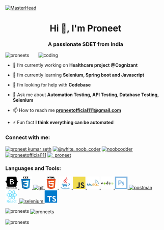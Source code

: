 [![MasterHead](https://i.pinimg.com/originals/83/b8/09/83b809857acd41a7bad4935b4734f9fc.gif)](https://github.com/ProneetS)
<h1 align="center">Hi 👋, I'm Proneet</h1>
<h3 align="center">A passionate SDET from India</h3>
<img align="right" alt="coding" width="400" src="https://cutewallpaper.org/25/anime-pixel-gif-wallpaper/moon-thief-%F0%9F%8C%92-pixel-art-background-cool-pixel-art-pixel-art-landscape.gif">

<p align="left"> <img src="https://komarev.com/ghpvc/?username=proneets&label=Profile%20views&color=0e75b6&style=flat" alt="proneets" /> </p>

- 🔭 I’m currently working on **Healthcare project @Cognizant**

- 🌱 I’m currently learning **Selenium, Spring boot and Javascript**

- 🤝 I’m looking for help with **Codebase**

- 💬 Ask me about **Automation Testing, API Testing, Database Testing, Selenium**

- 📫 How to reach me **proneetofficial111@gmail.com**

- ⚡ Fun fact **I think everything can be automated**

<h3 align="left">Connect with me:</h3>
<p align="left">
<a href="https://linkedin.com/in/proneet kumar seth" target="blank"><img align="center" src="https://raw.githubusercontent.com/rahuldkjain/github-profile-readme-generator/master/src/images/icons/Social/linked-in-alt.svg" alt="proneet kumar seth" height="30" width="40" /></a>
<a href="https://www.hackerrank.com/@white_noob_coder" target="blank"><img align="center" src="https://raw.githubusercontent.com/rahuldkjain/github-profile-readme-generator/master/src/images/icons/Social/hackerrank.svg" alt="@white_noob_coder" height="30" width="40" /></a>
<a href="https://www.leetcode.com/noobcodder" target="blank"><img align="center" src="https://raw.githubusercontent.com/rahuldkjain/github-profile-readme-generator/master/src/images/icons/Social/leet-code.svg" alt="noobcodder" height="30" width="40" /></a>
<a href="https://auth.geeksforgeeks.org/user/proneetofficial111" target="blank"><img align="center" src="https://raw.githubusercontent.com/rahuldkjain/github-profile-readme-generator/master/src/images/icons/Social/geeks-for-geeks.svg" alt="proneetofficial111" height="30" width="40" /></a>
<a href="https://discord.gg/_proneet" target="blank"><img align="center" src="https://raw.githubusercontent.com/rahuldkjain/github-profile-readme-generator/master/src/images/icons/Social/discord.svg" alt="_proneet" height="30" width="40" /></a>
</p>

<h3 align="left">Languages and Tools:</h3>
<p align="left"> <a href="https://getbootstrap.com" target="_blank" rel="noreferrer"> <img src="https://raw.githubusercontent.com/devicons/devicon/master/icons/bootstrap/bootstrap-plain-wordmark.svg" alt="bootstrap" width="40" height="40"/> </a> <a href="https://www.w3schools.com/css/" target="_blank" rel="noreferrer"> <img src="https://raw.githubusercontent.com/devicons/devicon/master/icons/css3/css3-original-wordmark.svg" alt="css3" width="40" height="40"/> </a> <a href="https://git-scm.com/" target="_blank" rel="noreferrer"> <img src="https://www.vectorlogo.zone/logos/git-scm/git-scm-icon.svg" alt="git" width="40" height="40"/> </a> <a href="https://www.w3.org/html/" target="_blank" rel="noreferrer"> <img src="https://raw.githubusercontent.com/devicons/devicon/master/icons/html5/html5-original-wordmark.svg" alt="html5" width="40" height="40"/> </a> <a href="https://www.java.com" target="_blank" rel="noreferrer"> <img src="https://raw.githubusercontent.com/devicons/devicon/master/icons/java/java-original.svg" alt="java" width="40" height="40"/> </a> <a href="https://developer.mozilla.org/en-US/docs/Web/JavaScript" target="_blank" rel="noreferrer"> <img src="https://raw.githubusercontent.com/devicons/devicon/master/icons/javascript/javascript-original.svg" alt="javascript" width="40" height="40"/> </a> <a href="https://www.mysql.com/" target="_blank" rel="noreferrer"> <img src="https://raw.githubusercontent.com/devicons/devicon/master/icons/mysql/mysql-original-wordmark.svg" alt="mysql" width="40" height="40"/> </a> <a href="https://nodejs.org" target="_blank" rel="noreferrer"> <img src="https://raw.githubusercontent.com/devicons/devicon/master/icons/nodejs/nodejs-original-wordmark.svg" alt="nodejs" width="40" height="40"/> </a> <a href="https://www.photoshop.com/en" target="_blank" rel="noreferrer"> <img src="https://raw.githubusercontent.com/devicons/devicon/master/icons/photoshop/photoshop-line.svg" alt="photoshop" width="40" height="40"/> </a> <a href="https://postman.com" target="_blank" rel="noreferrer"> <img src="https://www.vectorlogo.zone/logos/getpostman/getpostman-icon.svg" alt="postman" width="40" height="40"/> </a> <a href="https://reactjs.org/" target="_blank" rel="noreferrer"> <img src="https://raw.githubusercontent.com/devicons/devicon/master/icons/react/react-original-wordmark.svg" alt="react" width="40" height="40"/> </a> <a href="https://www.selenium.dev" target="_blank" rel="noreferrer"> <img src="https://raw.githubusercontent.com/detain/svg-logos/780f25886640cef088af994181646db2f6b1a3f8/svg/selenium-logo.svg" alt="selenium" width="40" height="40"/> </a> <a href="https://www.typescriptlang.org/" target="_blank" rel="noreferrer"> <img src="https://raw.githubusercontent.com/devicons/devicon/master/icons/typescript/typescript-original.svg" alt="typescript" width="40" height="40"/> </a> </p>

<p><img align="left" src="https://github-readme-stats.vercel.app/api/top-langs?username=proneets&show_icons=true&locale=en&layout=compact" alt="proneets" /></p>

<p>&nbsp;<img align="center" src="https://github-readme-stats.vercel.app/api?username=proneets&show_icons=true&locale=en" alt="proneets" /></p>

<p><img align="center" src="https://github-readme-streak-stats.herokuapp.com/?user=proneets&" alt="proneets" /></p>

